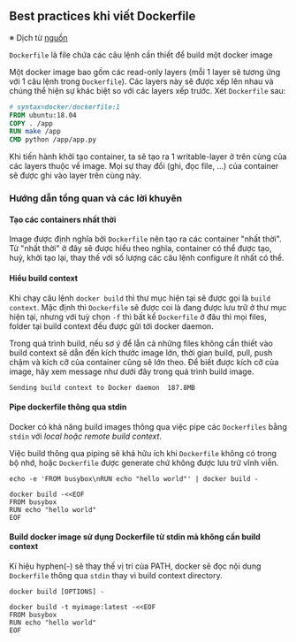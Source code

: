 ## Best practices khi viết Dockerfile

※ Dịch từ [nguồn](https://docs.docker.com/develop/develop-images/dockerfile_best-practices/)

`Dockerfile` là file chứa các câu lệnh cần thiết để build một docker image

Một docker image bao gồm các read-only layers (mỗi 1 layer sẽ tương ứng với 1 câu lệnh trong `Dockerfile`). Các layers này sẽ được xếp lên nhau và chúng thể hiện sự khác biệt so với các layers xếp trước. Xét `Dockerfile` sau:

```dockerfile
# syntax=docker/dockerfile:1
FROM ubuntu:18.04
COPY . /app
RUN make /app
CMD python /app/app.py
```

Khi tiến hành khởi tạo container, ta sẽ tạo ra 1 writable-layer ở trên cùng của các layers thuộc về image. Mọi sự thay đổi (ghi, đọc file, ...) của container sẽ được ghi vào layer trên cùng này.

### Hướng dẫn tổng quan và các lời khuyên

#### Tạo các containers nhất thời

Image được định nghĩa bởi `Dockerfile` nên tạo ra các container "nhất thời". Từ "nhất thời" ở đây sẽ được hiểu theo nghĩa, container có thể được tạo, huỷ, khởi tạo lại, thay thế với số lượng các câu lệnh configure ít nhất có thể.

#### Hiểu build context

Khi chạy câu lệnh `docker build` thì thư mục hiện tại sẽ được gọi là `build context`. Mặc định thì `Dockerfile` sẽ được coi là đang được lưu trữ ở thư mục hiện tại, nhưng với tuỳ chọn `-f` thì bất kể `Dockerfile` ở đâu thì mọi files, folder tại build context đều được gửi tới docker daemon.

Trong quá trình build, nếu sơ ý để lẫn cả những files không cần thiết vào build context sẽ dẫn đến kích thước image lớn, thời gian build, pull, push chậm và kích cỡ của container cũng sẽ lớn theo. Để biết được kích cỡ của image, hãy xem message như dưới đây trong quá trình build image.

```
Sending build context to Docker daemon  187.8MB
```

#### Pipe dockerfile thông qua stdin

Docker có khả năng build images thông qua việc pipe các `Dockerfiles` bằng `stdin` với *local hoặc remote build context*.

Việc build thông qua piping sẽ khá hữu ích khi `Dockerfile` không có trong bộ nhớ, hoặc `Dockerfile` được generate chứ không được lưu trữ vĩnh viễn.

```shell
echo -e 'FROM busybox\nRUN echo "hello world"' | docker build -

docker build -<<EOF
FROM busybox
RUN echo "hello world"
EOF
```

#### Build docker image sử dụng Dockerfile từ stdin mà không cần build context

Kí hiệu hyphen(-) sẽ thay thế vị trí của PATH, docker sẽ đọc nội dung `Dockerfile` thông qua `stdin` thay vì build context directory.

```shell
docker build [OPTIONS] -
```

```shell
docker build -t myimage:latest -<<EOF
FROM busybox
RUN echo "hello world"
EOF
```